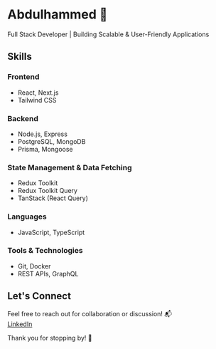 # Abdulhammed 🚀

Full Stack Developer | Building Scalable & User-Friendly Applications

## Skills

### Frontend
- React, Next.js
- Tailwind CSS

### Backend
- Node.js, Express
- PostgreSQL, MongoDB
- Prisma, Mongoose

### State Management & Data Fetching
- Redux Toolkit
- Redux Toolkit Query
- TanStack (React Query)

### Languages
- JavaScript, TypeScript

### Tools & Technologies
- Git, Docker
- REST APIs, GraphQL

## Let's Connect

Feel free to reach out for collaboration or discussion! 📬  
[LinkedIn](https://linkedin.com/in/abdulhammed)

Thank you for stopping by! 🙏
